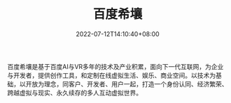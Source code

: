 ﻿---
weight: 
title: "百度希壤"
description: "百度希壤是基于百度AI与VR多年的技术及产业积累，面向下一代互联网，为企业与开发者，提供创作工具，和定制在线虚拟生活、娱乐、商业空间。"
date: 2022-07-12T14:10:40+08:00
lastmod: 2022-07-12T14:10:40+08:00
draft: false
authors: ["Cindy"]
featuredImage: "64.jpg"
link: "https://vr.baidu.com/product/xirang"
tags: ["百度希壤","虚拟社交"]
categories: ["navigation"]
navigation: ["虚拟社交"]
lightgallery: true
toc: true
pinned: false
recommend: false
recommend1: false
---
百度希壤是基于百度AI与VR多年的技术及产业积累，面向下一代互联网，为企业与开发者，提供创作工具，和定制在线虚拟生活、娱乐、商业空间。以技术为基础，以开放为理念，同客户、开发者、用户一起，打造一个身份认同、经济繁荣、跨越虚拟与现实、永久续存的多人互动虚拟世界。

